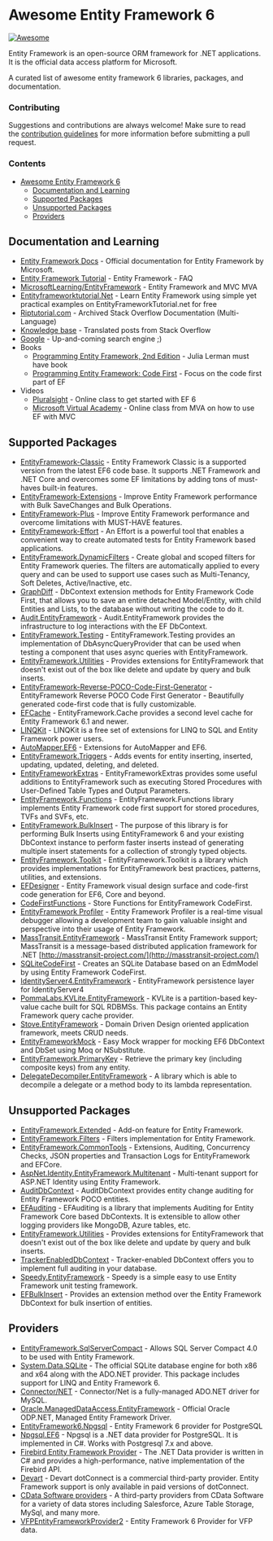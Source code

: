 # Awesome Entity Framework 6

[![Awesome](https://awesome.re/badge-flat.svg)](https://awesome.re)

Entity Framework is an open-source ORM framework for .NET applications. It is the official data access platform for Microsoft.

A curated list of awesome entity framework 6 libraries, packages, and documentation.

### Contributing

Suggestions and contributions are always welcome! Make sure to read the <a href="https://github.com/zzzprojects/awesome-entity-framework-6/blob/master/CONTRIBUTING.md">contribution guidelines</a> for more information before submitting a pull request.

### Contents

- [Awesome Entity Framework 6](#awesome-entity-framework-6)
  - [Documentation and Learning](#documentation-and-learning)
  - [Supported Packages](#supported-packages)
  - [Unsupported Packages](#supported-packages)
  - [Providers](#providers)

## Documentation and Learning

 - [Entity Framework Docs](https://github.com/aspnet/EntityFramework.Docs) - Official documentation for Entity Framework by Microsoft.
 - [Entity Framework Tutorial](http://entityframework.net/) - Entity Framework - FAQ
 - [MicrosoftLearning/EntityFramework](https://github.com/MicrosoftLearning/EntityFramework) - Entity Framework and MVC MVA
 - [Entityframeworktutorial.Net](http://www.entityframeworktutorial.net/) - Learn Entity Framework using simple yet practical examples on EntityFrameworkTutorial.net for free
 - [Riptutorial.com](https://riptutorial.com/entity-framework) - Archived Stack Overflow Documentation (Multi-Language)
 - [Knowledge base](https://entityframework.net/knowledge-base) - Translated posts from Stack Overflow
 - [Google](http://www.letmegooglethat.com/?q=Entity+Framework) - Up-and-coming search engine ;)
 - Books
    - [Programming Entity Framework, 2nd Edition](http://shop.oreilly.com/product/9780596807252.do) - Julia Lerman must have book
    - [Programming Entity Framework: Code First](http://shop.oreilly.com/product/0636920022220.do) - Focus on the code first part of EF
 - Videos
    - [Pluralsight](https://www.pluralsight.com/courses/entity-framework-6-getting-started) - Online class to get started with EF 6
    - [Microsoft Virtual Academy](https://mva.microsoft.com/en-us/training-courses/implementing-entity-framework-with-mvc-8931?l=e2H2lDC3_8304984382) - Online class from MVA on how to use EF with MVC
 
## Supported Packages

 - [EntityFramework-Classic](https://github.com/zzzprojects/EntityFramework-Classic) - Entity Framework Classic is a supported version from the latest EF6 code base. It supports .NET Framework and .NET Core and overcomes some EF limitations by adding tons of must-haves built-in features.
 - [EntityFramework-Extensions](https://github.com/zzzprojects/EntityFramework-Extensions) - Improve Entity Framework performance with Bulk SaveChanges and Bulk Operations.
 - [EntityFramework-Plus](https://github.com/zzzprojects/EntityFramework-Plus) - Improve Entity Framework performance and overcome limitations with MUST-HAVE features.
 - [EntityFramework-Effort](https://github.com/zzzprojects/EntityFramework-Effort) - An Effort is a powerful tool that enables a convenient way to create automated tests for Entity Framework based applications.
 - [EntityFramework.DynamicFilters](https://github.com/zzzprojects/EntityFramework.DynamicFilters) - Create global and scoped filters for Entity Framework queries. The filters are automatically applied to every query and can be used to support use cases such as Multi-Tenancy, Soft Deletes, Active/Inactive, etc.
 - [GraphDiff](https://github.com/zzzprojects/GraphDiff) - DbContext extension methods for Entity Framework Code First, that allows you to save an entire detached Model/Entity, with child Entities and Lists, to the database without writing the code to do it.
 - [Audit.EntityFramework](https://github.com/thepirat000/Audit.NET/tree/master/src/Audit.EntityFramework) - Audit.EntityFramework provides the infrastructure to log interactions with the EF DbContext.
 - [EntityFramework.Testing](https://github.com/scott-xu/EntityFramework.Testing) - EntityFramework.Testing provides an implementation of DbAsyncQueryProvider that can be used when testing a component that uses async queries with EntityFramework.
 - [EntityFramework.Utilities](https://github.com/RudeySH/EntityFramework.Utilities) - Provides extensions for EntityFramework that doesn't exist out of the box like delete and update by query and bulk inserts.
 - [EntityFramework-Reverse-POCO-Code-First-Generator](https://github.com/sjh37/EntityFramework-Reverse-POCO-Code-First-Generator) - EntityFramework Reverse POCO Code First Generator - Beautifully generated code-first code that is fully customizable. 
 - [EFCache](https://github.com/moozzyk/EFCache) - EntityFramework.Cache provides a second level cache for Entity Framework 6.1 and newer.
 - [LINQKit](https://github.com/scottksmith95/LINQKit) - LINQKit is a free set of extensions for LINQ to SQL and Entity Framework power users.
 - [AutoMapper.EF6](https://github.com/AutoMapper/AutoMapper.EF6) - Extensions for AutoMapper and EF6.
 - [EntityFramework.Triggers](https://github.com/NickStrupat/EntityFramework.Triggers) - Adds events for entity inserting, inserted, updating, updated, deleting, and deleted.
 - [EntityFrameworkExtras](https://github.com/Fodsuk/EntityFrameworkExtras) - EntityFrameworkExtras provides some useful additions to EntityFramework such as executing Stored Procedures with User-Defined Table Types and Output Parameters.
 - [EntityFramework.Functions](https://github.com/Dixin/EntityFramework.Functions) - EntityFramework.Functions library implements Entity Framework code first support for stored procedures, TVFs and SVFs, etc.
 - [EntityFramework.BulkInsert](https://github.com/ghost1face/EntityFramework.BulkInsert) - The purpose of this library is for performing Bulk Inserts using EntityFramework 6 and your existing DbContext instance to perform faster inserts instead of generating multiple insert statements for a collection of strongly typed objects.
 - [EntityFramework.Toolkit](https://github.com/thomasgalliker/EntityFramework.Toolkit) - EntityFramework.Toolkit is a library which provides implementations for EntityFramework best practices, patterns, utilities, and extensions.
 - [EFDesigner](https://github.com/msawczyn/EFDesigner) - Entity Framework visual design surface and code-first code generation for EF6, Core and beyond.
 - [CodeFirstFunctions](https://github.com/moozzyk/CodeFirstFunctions) - Store Functions for EntityFramework CodeFirst.
 - [EntityFramework Profiler](https://www.hibernatingrhinos.com/products/EFProf) - Entity Framework Profiler is a real-time visual debugger allowing a development team to gain valuable insight and perspective into their usage of Entity Framework.
 - [MassTransit.EntityFramework](https://github.com/MassTransit/MassTransit) - MassTransit Entity Framework support; MassTransit is a message-based distributed application framework for .NET [http://masstransit-project.com/](http://masstransit-project.com/)
 - [SQLiteCodeFirst](https://github.com/msallin/SQLiteCodeFirst) - Creates an SQLite Database based on an EdmModel by using Entity Framework CodeFirst.
 - [IdentityServer4.EntityFramework](https://github.com/IdentityServer/IdentityServer4.EntityFramework) - EntityFramework persistence layer for IdentityServer4
 - [PommaLabs.KVLite.EntityFramework](https://gitlab.com/pommalabs/kvlite) - KVLite is a partition-based key-value cache built for SQL RDBMSs. This package contains an Entity Framework query cache provider.
 - [Stove.EntityFramework](https://github.com/stoveproject/Stove) - Domain Driven Design oriented application framework, meets CRUD needs.
 - [EntityFrameworkMock](https://github.com/huysentruitw/entity-framework-mock) - Easy Mock wrapper for mocking EF6 DbContext and DbSet using Moq or NSubstitute.
 - [EntityFramework.PrimaryKey](https://github.com/NickStrupat/EntityFramework.PrimaryKey) - Retrieve the primary key (including composite keys) from any entity.
 - [DelegateDecompiler.EntityFramework](https://github.com/hazzik/DelegateDecompiler) - A library which is able to decompile a delegate or a method body to its lambda representation.

## Unsupported Packages

 - [EntityFramework.Extended](https://github.com/zzzprojects/EntityFramework.Extended) - Add-on feature for Entity Framework.
 - [EntityFramework.Filters](https://github.com/jbogard/EntityFramework.Filters) - Filters implementation for Entity Framework.
 - [EntityFramework.CommonTools](https://github.com/gnaeus/EntityFramework.CommonTools) - Extensions, Auditing, Concurrency Checks, JSON properties and Transaction Logs for EntityFramework and EFCore.
 - [AspNet.Identity.EntityFramework.Multitenant](https://github.com/JSkimming/AspNet.Identity.EntityFramework.Multitenant) - Multi-tenant support for ASP.NET Identity using Entity Framework.
 - [AuditDbContext](http://auditdbcontext.codeplex.com/) - AuditDbContext provides entity change auditing for Entity Framework POCO entities.
 - [EFAuditing](https://github.com/johannbrink/EFAuditing) - EFAuditing is a library that implements Auditing for Entity Framework Core based DbContexts. It is extensible to allow other logging providers like MongoDB, Azure tables, etc.
 - [EntityFramework.Utilities](https://github.com/MikaelEliasson/EntityFramework.Utilities) - Provides extensions for EntityFramework that doesn't exist out of the box like delete and update by query and bulk inserts.
 - [TrackerEnabledDbContext](https://github.com/bilal-fazlani/tracker-enabled-dbcontext) - Tracker-enabled DbContext offers you to implement full auditing in your database.
 - [Speedy.EntityFramework](https://github.com/BobbyCannon/Speedy) - Speedy is a simple easy to use Entity Framework unit testing framework.
 - [EFBulkInsert](https://github.com/andreisabau/EFBulkInsert) - Provides an extension method over the Entity Framework DbContext for bulk insertion of entities.

## Providers

 - [EntityFramework.SqlServerCompact](https://www.nuget.org/packages/EntityFramework.SqlServerCompact) - Allows SQL Server Compact 4.0 to be used with Entity Framework.
 - [System.Data.SQLite](https://www.nuget.org/packages/System.Data.SQLite/) - The official SQLite database engine for both x86 and x64 along with the ADO.NET provider.  This package includes support for LINQ and Entity Framework 6.
 - [Connector/NET](https://dev.mysql.com/downloads/connector/net/) - Connector/Net is a fully-managed ADO.NET driver for MySQL.
 - [Oracle.ManagedDataAccess.EntityFramework](https://www.nuget.org/packages/Oracle.ManagedDataAccess.EntityFramework/) - Official Oracle ODP.NET, Managed Entity Framework Driver.
 - [EntityFramework6.Npgsql](https://github.com/npgsql/EntityFramework6.Npgsql) - Entity Framework 6 provider for PostgreSQL
 - [Npgsql.EF6](https://www.nuget.org/packages/Npgsql.EF6/) - Npgsql is a .NET data provider for PostgreSQL. It is implemented in C#. Works with Postgresql 7.x and above.
 - [Firebird Entity Framework Provider](http://www.firebirdsql.org/en/net-provider/) - The .NET Data provider is written in C# and provides a high-performance, native implementation of the Firebird API.
 - [Devart](https://www.devart.com/dotconnect/) - Devart dotConnect is a commercial third-party provider. Entity Framework support is only available in paid versions of dotConnect.
 - [CData Software providers](https://www.cdata.com/ado/) - A third-party providers from CData Software for a variety of data stores including Salesforce, Azure Table Storage, MySql, and many more.
 - [VFPEntityFrameworkProvider2](https://www.nuget.org/packages/VFPEntityFrameworkProvider2/) - Entity Framework 6 Provider for VFP data.
